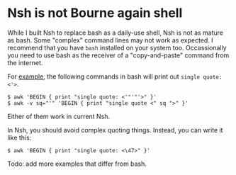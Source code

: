 # Nsh is not Bourne again shell

While I built Nsh to replace bash as a daily-use shell, Nsh is not as
mature as bash. Some "complex" command lines may not work as expected. I
recommend that you have `bash` installed on your system too. Occassionally you
need to use bash as the receiver of a "copy-and-paste" command from the
internet.

For [example](https://www.gnu.org/software/gawk/manual/html_node/Quoting.html),
the following commands in bash will print out `single quote: <'>`.

```
$ awk 'BEGIN { print "single quote: <'"'"'>" }'
$ awk -v sq="'" 'BEGIN { print "single quote <" sq ">" }'
```

Either of them work in current Nsh.

In Nsh, you should avoid complex quoting things. Instead, you can write it
like this:

```
$ awk 'BEGIN { print "single quote: <\47>" }'
```

Todo: add more examples that differ from bash.
